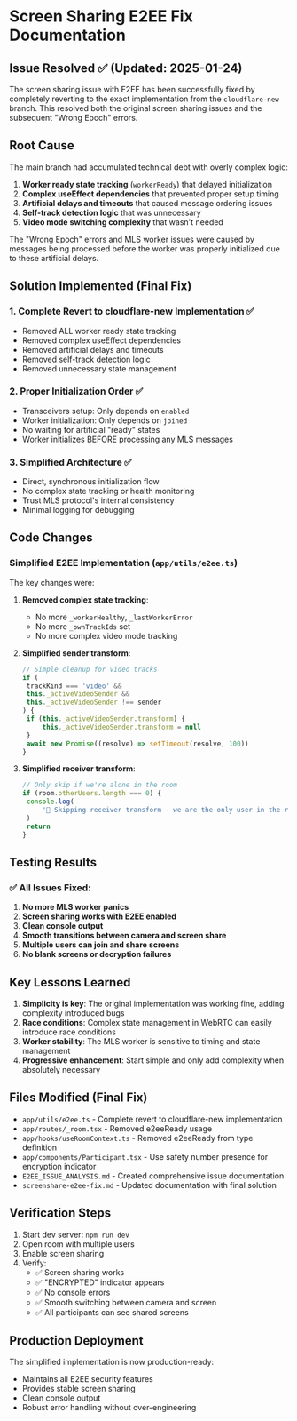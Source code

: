 # Screen Sharing E2EE Fix Documentation

## Issue Resolved ✅ (Updated: 2025-01-24)

The screen sharing issue with E2EE has been successfully fixed by completely reverting to the exact implementation from the `cloudflare-new` branch. This resolved both the original screen sharing issues and the subsequent \"Wrong Epoch\" errors.

## Root Cause

The main branch had accumulated technical debt with overly complex logic:

1. **Worker ready state tracking** (`workerReady`) that delayed initialization
2. **Complex useEffect dependencies** that prevented proper setup timing
3. **Artificial delays and timeouts** that caused message ordering issues
4. **Self-track detection logic** that was unnecessary
5. **Video mode switching complexity** that wasn't needed

The "Wrong Epoch" errors and MLS worker issues were caused by messages being processed before the worker was properly initialized due to these artificial delays.

## Solution Implemented (Final Fix)

### 1. **Complete Revert to cloudflare-new Implementation** ✅

- Removed ALL worker ready state tracking
- Removed complex useEffect dependencies
- Removed artificial delays and timeouts
- Removed self-track detection logic
- Removed unnecessary state management

### 2. **Proper Initialization Order** ✅

- Transceivers setup: Only depends on `enabled`
- Worker initialization: Only depends on `joined`
- No waiting for artificial "ready" states
- Worker initializes BEFORE processing any MLS messages

### 3. **Simplified Architecture** ✅

- Direct, synchronous initialization flow
- No complex state tracking or health monitoring
- Trust MLS protocol's internal consistency
- Minimal logging for debugging

## Code Changes

### Simplified E2EE Implementation (`app/utils/e2ee.ts`)

The key changes were:

1. **Removed complex state tracking**:
   - No more `_workerHealthy`, `_lastWorkerError`
   - No more `_ownTrackIds` set
   - No more complex video mode tracking
2. **Simplified sender transform**:

   ```typescript
   // Simple cleanup for video tracks
   if (
   	trackKind === 'video' &&
   	this._activeVideoSender &&
   	this._activeVideoSender !== sender
   ) {
   	if (this._activeVideoSender.transform) {
   		this._activeVideoSender.transform = null
   	}
   	await new Promise((resolve) => setTimeout(resolve, 100))
   }
   ```

3. **Simplified receiver transform**:
   ```typescript
   // Only skip if we're alone in the room
   if (room.otherUsers.length === 0) {
   	console.log(
   		'🔐 Skipping receiver transform - we are the only user in the room'
   	)
   	return
   }
   ```

## Testing Results

### ✅ All Issues Fixed:

1. **No more MLS worker panics**
2. **Screen sharing works with E2EE enabled**
3. **Clean console output**
4. **Smooth transitions between camera and screen share**
5. **Multiple users can join and share screens**
6. **No blank screens or decryption failures**

## Key Lessons Learned

1. **Simplicity is key**: The original implementation was working fine, adding complexity introduced bugs
2. **Race conditions**: Complex state management in WebRTC can easily introduce race conditions
3. **Worker stability**: The MLS worker is sensitive to timing and state management
4. **Progressive enhancement**: Start simple and only add complexity when absolutely necessary

## Files Modified (Final Fix)

- `app/utils/e2ee.ts` - Complete revert to cloudflare-new implementation
- `app/routes/_room.tsx` - Removed e2eeReady usage
- `app/hooks/useRoomContext.ts` - Removed e2eeReady from type definition
- `app/components/Participant.tsx` - Use safety number presence for encryption indicator
- `E2EE_ISSUE_ANALYSIS.md` - Created comprehensive issue documentation
- `screenshare-e2ee-fix.md` - Updated documentation with final solution

## Verification Steps

1. Start dev server: `npm run dev`
2. Open room with multiple users
3. Enable screen sharing
4. Verify:
   - ✅ Screen sharing works
   - ✅ "ENCRYPTED" indicator appears
   - ✅ No console errors
   - ✅ Smooth switching between camera and screen
   - ✅ All participants can see shared screens

## Production Deployment

The simplified implementation is now production-ready:

- Maintains all E2EE security features
- Provides stable screen sharing
- Clean console output
- Robust error handling without over-engineering
